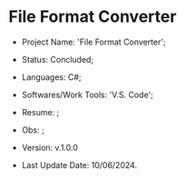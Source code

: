 # File Format Converter

- Project Name: 'File Format Converter';
- Status: Concluded;
- Languages: C#;
- Softwares/Work Tools: 'V.S. Code';
- Resume: ;
- Obs: ;
- Version: v.1.0.0

- Last Update Date: 10/06/2024.

##
